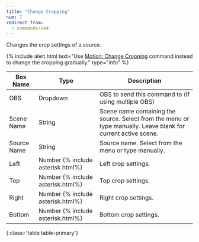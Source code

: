 ```yaml
---
title: "Change Cropping"
num: 7
redirect_from:
  - commands/144
---
```


Changes the crop settings of a source.

{% include alert.html text="Use <a href='/docs2/commands/obs-motion#motionchangecropping'>Motion: Change Cropping</a> command instead to change the cropping gradually." type="info" %} 

| Box Name | Type | Description | 
|-------|--------|--------
|OBS|Dropdown|OBS to send this command to (if using multiple OBS)|
|Scene Name|	String	|Scene name containing the source. Select from the menu or type manually. Leave blank for current active scene.
|Source Name|	String|	Source name. Select from the menu or type manually. 
|Left|Number {% include asterisk.html%}|Left crop settings.
|Top|Number {% include asterisk.html%}|Top crop settings.
|Right|Number {% include asterisk.html%}|Right crop settings.
|Bottom|Number {% include asterisk.html%}|Bottom crop settings.
{:class='table table-primary'}









